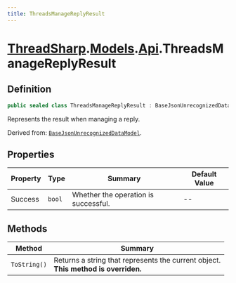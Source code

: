 ```yaml
---
title: ThreadsManageReplyResult
---
```


# [ThreadSharp](../../).[Models](../).[Api](./).ThreadsManageReplyResult

## Definition

```c#
public sealed class ThreadsManageReplyResult : BaseJsonUnrecognizedDataModel
```

Represents the result when managing a reply.

Derived from: [`BaseJsonUnrecognizedDataModel`](../BaseJsonUnrecognizedDataModel).

## Properties

| Property | Type   | Summary                              | Default Value |
|----------|--------|--------------------------------------|---------------|
| Success  | `bool` | Whether the operation is successful. | --            |

## Methods

| Method       | Summary                                                                               |
|--------------|---------------------------------------------------------------------------------------|
| `ToString()` | Returns a string that represents the current object.<br>**This method is overriden.** |